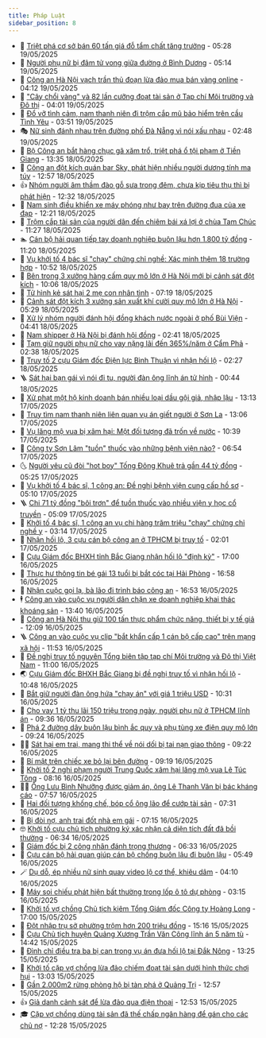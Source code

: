 ```yaml
---
title: Pháp Luật
sidebar_position: 8
---
```


<!-- dantri-phap-luat:START -->
- 🌊 [Triệt phá cơ sở bán 60 tấn giá đỗ tẩm chất tăng trưởng](https://dantri.com.vn/phap-luat/triet-pha-co-so-ban-60-tan-gia-do-tam-chat-tang-truong-20250519122606183.htm) - 05:28 19/05/2025
- 🐲 [Người phụ nữ bị đâm tử vong giữa đường ở Bình Dương](https://dantri.com.vn/phap-luat/nguoi-phu-nu-bi-dam-tu-vong-giua-duong-o-binh-duong-20250519114708265.htm) - 05:14 19/05/2025
- 🌁 [Công an Hà Nội vạch trần thủ đoạn lừa đảo mua bán vàng online](https://dantri.com.vn/phap-luat/cong-an-ha-noi-vach-tran-thu-doan-lua-dao-mua-ban-vang-online-20250519093906525.htm) - 04:12 19/05/2025
- 🎃 [&quot;Cây chổi vàng&quot; và 82 lần cưỡng đoạt tài sản ở Tạp chí Môi trường và Đô thị](https://dantri.com.vn/phap-luat/cay-choi-vang-va-82-lan-cuong-doat-tai-san-o-tap-chi-moi-truong-va-do-thi-20250519103231603.htm) - 04:01 19/05/2025
- 🦅 [Đổ vỡ tình cảm, nam thanh niên đi trộm cắp mũ bảo hiểm trên cầu Tình Yêu](https://dantri.com.vn/phap-luat/do-vo-tinh-cam-nam-thanh-nien-di-trom-cap-mu-bao-hiem-tren-cau-tinh-yeu-20250519092910996.htm) - 03:51 19/05/2025
- 🎭 [Nữ sinh đánh nhau trên đường phố Đà Nẵng vì nói xấu nhau](https://dantri.com.vn/phap-luat/nu-sinh-danh-nhau-tren-duong-pho-da-nang-vi-noi-xau-nhau-20250519081023163.htm) - 02:48 19/05/2025
- 🤗 [Bộ Công an bắt hàng chục gã xăm trổ, triệt phá ổ tội phạm ở Tiền Giang](https://dantri.com.vn/phap-luat/bo-cong-an-bat-hang-chuc-ga-xam-tro-triet-pha-o-toi-pham-o-tien-giang-20250518201312807.htm) - 13:35 18/05/2025
- 🚀 [Công an đột kích quán bar Sky, phát hiện nhiều người dương tính ma túy](https://dantri.com.vn/phap-luat/cong-an-dot-kich-quan-bar-sky-phat-hien-nhieu-nguoi-duong-tinh-ma-tuy-20250518193916573.htm) - 12:57 18/05/2025
- 👍 [Nhóm người âm thầm đào gỗ sưa trong đêm, chưa kịp tiêu thụ thì bị phát hiện](https://dantri.com.vn/phap-luat/nhom-nguoi-am-tham-dao-go-sua-trong-dem-chua-kip-tieu-thu-thi-bi-phat-hien-20250518191813510.htm) - 12:32 18/05/2025
- 🧐 [Nam sinh điều khiển xe máy phóng như bay trên đường đua của xe đạp](https://dantri.com.vn/phap-luat/nam-sinh-dieu-khien-xe-may-phong-nhu-bay-tren-duong-dua-cua-xe-dap-20250518183633469.htm) - 12:21 18/05/2025
- 🫶 [Trộm cắp tài sản của người dân đến chiêm bái xá lợi ở chùa Tam Chúc](https://dantri.com.vn/phap-luat/trom-cap-tai-san-cua-nguoi-dan-den-chiem-bai-xa-loi-o-chua-tam-chuc-20250518182146370.htm) - 11:27 18/05/2025
- 🏊 [Cán bộ hải quan tiếp tay doanh nghiệp buôn lậu hơn 1.800 tỷ đồng](https://dantri.com.vn/phap-luat/can-bo-hai-quan-tiep-tay-doanh-nghiep-buon-lau-hon-1800-ty-dong-20250518181442144.htm) - 11:20 18/05/2025
- 🌋 [Vụ khởi tố 4 bác sĩ &quot;chạy&quot; chứng chỉ nghề: Xác minh thêm 18 trường hợp](https://dantri.com.vn/phap-luat/vu-khoi-to-4-bac-si-chay-chung-chi-nghe-xac-minh-them-18-truong-hop-20250518173820790.htm) - 10:52 18/05/2025
- 👹 [Bên trong 3 xưởng hàng cấm quy mô lớn ở Hà Nội mới bị cảnh sát đột kích](https://dantri.com.vn/phap-luat/ben-trong-3-xuong-hang-cam-quy-mo-lon-o-ha-noi-moi-bi-canh-sat-dot-kich-20250518162241698.htm) - 10:06 18/05/2025
- 🫣 [Tử hình kẻ sát hại 2 mẹ con nhân tình](https://dantri.com.vn/phap-luat/tu-hinh-ke-sat-hai-2-me-con-nhan-tinh-20250518105529685.htm) - 07:19 18/05/2025
- 🎃 [Cảnh sát đột kích 3 xưởng sản xuất khí cười quy mô lớn ở Hà Nội](https://dantri.com.vn/phap-luat/canh-sat-dot-kich-3-xuong-san-xuat-khi-cuoi-quy-mo-lon-o-ha-noi-20250518121446103.htm) - 05:29 18/05/2025
- 🌝 [Xử lý nhóm người đánh hội đồng khách nước ngoài ở phố Bùi Viện](https://dantri.com.vn/phap-luat/xu-ly-nhom-nguoi-danh-hoi-dong-khach-nuoc-ngoai-o-pho-bui-vien-20250518104657803.htm) - 04:41 18/05/2025
- 🚀 [Nam shipper ở Hà Nội bị đánh hội đồng](https://dantri.com.vn/phap-luat/nam-shipper-o-ha-noi-bi-danh-hoi-dong-20250518093545689.htm) - 02:41 18/05/2025
- 🥷 [Tạm giữ người phụ nữ cho vay nặng lãi đến 365%/năm ở Cẩm Phả](https://dantri.com.vn/phap-luat/tam-giu-nguoi-phu-nu-cho-vay-nang-lai-den-365nam-o-cam-pha-20250518093240274.htm) - 02:38 18/05/2025
- 👺 [Truy tố 2 cựu Giám đốc Điện lực Bình Thuận vì nhận hối lộ](https://dantri.com.vn/phap-luat/truy-to-2-cuu-giam-doc-dien-luc-binh-thuan-vi-nhan-hoi-lo-20250518092118452.htm) - 02:27 18/05/2025
- 🪜 [Sát hại bạn gái vì nói đi tu, người đàn ông lĩnh án tử hình](https://dantri.com.vn/phap-luat/sat-hai-ban-gai-vi-noi-di-tu-nguoi-dan-ong-linh-an-tu-hinh-20250518073102851.htm) - 00:44 18/05/2025
- 🦄 [Xử phạt một hộ kinh doanh bán nhiều loại dầu gội giả, nhập lậu](https://dantri.com.vn/phap-luat/xu-phat-mot-ho-kinh-doanh-ban-nhieu-loai-dau-goi-gia-nhap-lau-20250517184846784.htm) - 13:13 17/05/2025
- 🦍 [Truy tìm nam thanh niên liên quan vụ án giết người ở Sơn La](https://dantri.com.vn/phap-luat/truy-tim-nam-thanh-nien-lien-quan-vu-an-giet-nguoi-o-son-la-20250517185859508.htm) - 13:06 17/05/2025
- 🌁 [Vụ lăng mộ vua bị xâm hại: Một đối tượng đã trốn về nước](https://dantri.com.vn/phap-luat/vu-lang-mo-vua-bi-xam-hai-mot-doi-tuong-da-tron-ve-nuoc-20250517164811156.htm) - 10:39 17/05/2025
- 💯 [Công ty Sơn Lâm &quot;tuồn&quot; thuốc vào những bệnh viện nào?](https://dantri.com.vn/phap-luat/cong-ty-son-lam-tuon-thuoc-vao-nhung-benh-vien-nao-20250517134328161.htm) - 06:54 17/05/2025
- 🌜 [Người yêu cũ đòi &quot;hot boy&quot; Tống Đông Khuê trả gần 44 tỷ đồng](https://dantri.com.vn/phap-luat/nguoi-yeu-cu-doi-hot-boy-tong-dong-khue-tra-gan-44-ty-dong-20250517111215457.htm) - 05:25 17/05/2025
- 👹 [Vụ khởi tố 4 bác sĩ, 1 công an: Đề nghị bệnh viện cung cấp hồ sơ](https://dantri.com.vn/phap-luat/vu-khoi-to-4-bac-si-1-cong-an-de-nghi-benh-vien-cung-cap-ho-so-20250517114910905.htm) - 05:10 17/05/2025
- 🪜 [Chi 71 tỷ đồng &quot;bôi trơn&quot; để tuồn thuốc vào nhiều viện y học cổ truyền](https://dantri.com.vn/phap-luat/chi-71-ty-dong-boi-tron-de-tuon-thuoc-vao-nhieu-vien-y-hoc-co-truyen-20250517114648981.htm) - 05:09 17/05/2025
- 🦩 [Khởi tố 4 bác sĩ, 1 công an vụ chi hàng trăm triệu &quot;chạy&quot; chứng chỉ nghề y](https://dantri.com.vn/phap-luat/khoi-to-4-bac-si-1-cong-an-vu-chi-hang-tram-trieu-chay-chung-chi-nghe-y-20250517090401740.htm) - 03:14 17/05/2025
- 💂 [Nhận hối lộ, 3 cựu cán bộ công an ở TPHCM bị truy tố](https://dantri.com.vn/phap-luat/nhan-hoi-lo-3-cuu-can-bo-cong-an-o-tphcm-bi-truy-to-20250516204559285.htm) - 02:01 17/05/2025
- 💃 [Cựu Giám đốc BHXH tỉnh Bắc Giang nhận hối lộ &quot;định kỳ&quot;](https://dantri.com.vn/phap-luat/cuu-giam-doc-bhxh-tinh-bac-giang-nhan-hoi-lo-dinh-ky-20250516173938099.htm) - 17:00 16/05/2025
- 🧐 [Thực hư thông tin bé gái 13 tuổi bị bắt cóc tại Hải Phòng](https://dantri.com.vn/phap-luat/thuc-hu-thong-tin-be-gai-13-tuoi-bi-bat-coc-tai-hai-phong-20250516230448761.htm) - 16:58 16/05/2025
- 🤗 [Nhận cuộc gọi lạ, bà lão đi trình báo công an](https://dantri.com.vn/phap-luat/nhan-cuoc-goi-la-ba-lao-di-trinh-bao-cong-an-20250516225053169.htm) - 16:53 16/05/2025
- 🕴 [Công an vào cuộc vụ người dân chặn xe doanh nghiệp khai thác khoáng sản](https://dantri.com.vn/phap-luat/cong-an-vao-cuoc-vu-nguoi-dan-chan-xe-doanh-nghiep-khai-thac-khoang-san-20250516201528297.htm) - 13:40 16/05/2025
- 🐎 [Công an Hà Nội thu giữ 100 tấn thực phẩm chức năng, thiết bị y tế giả](https://dantri.com.vn/phap-luat/cong-an-ha-noi-thu-giu-100-tan-thuc-pham-chuc-nang-thiet-bi-y-te-gia-20250516190302983.htm) - 12:09 16/05/2025
- 🪜 [Công an vào cuộc vụ clip &quot;bắt khẩn cấp 1 cán bộ cấp cao&quot; trên mạng xã hội](https://dantri.com.vn/phap-luat/cong-an-vao-cuoc-vu-clip-bat-khan-cap-1-can-bo-cap-cao-tren-mang-xa-hoi-20250516183711265.htm) - 11:53 16/05/2025
- 🤭 [Đề nghị truy tố nguyên Tổng biên tập tạp chí Môi trường và Đô thị Việt Nam](https://dantri.com.vn/phap-luat/de-nghi-truy-to-nguyen-tong-bien-tap-tap-chi-moi-truong-va-do-thi-viet-nam-20250516174719634.htm) - 11:00 16/05/2025
- 🌏 [Cựu Giám đốc BHXH Bắc Giang bị đề nghị truy tố vì nhận hối lộ](https://dantri.com.vn/phap-luat/cuu-giam-doc-bhxh-bac-giang-bi-de-nghi-truy-to-vi-nhan-hoi-lo-20250516173041730.htm) - 10:48 16/05/2025
- 🎃 [Bắt giữ người đàn ông hứa &quot;chạy án&quot; với giá 1 triệu USD](https://dantri.com.vn/phap-luat/bat-giu-nguoi-dan-ong-hua-chay-an-voi-gia-1-trieu-usd-20250516165433745.htm) - 10:31 16/05/2025
- 🗽 [Cho vay 1 tỷ thu lãi 150 triệu trong ngày, người phụ nữ ở TPHCM lĩnh án](https://dantri.com.vn/phap-luat/cho-vay-1-ty-thu-lai-150-trieu-trong-ngay-nguoi-phu-nu-o-tphcm-linh-an-20250516160908498.htm) - 09:36 16/05/2025
- 🌁 [Phá 2 đường dây buôn lậu bình ắc quy và phụ tùng xe điện quy mô lớn](https://dantri.com.vn/phap-luat/pha-2-duong-day-buon-lau-binh-ac-quy-va-phu-tung-xe-dien-quy-mo-lon-20250516154941893.htm) - 09:24 16/05/2025
- 🧑‍💻 [Sát hại em trai, mang thi thể về nói dối bị tai nạn giao thông](https://dantri.com.vn/phap-luat/sat-hai-em-trai-mang-thi-the-ve-noi-doi-bi-tai-nan-giao-thong-20250516154318095.htm) - 09:22 16/05/2025
- 🌮 [Bí mật trên chiếc xe bỏ lại bên đường](https://dantri.com.vn/phap-luat/bi-mat-tren-chiec-xe-bo-lai-ben-duong-20250516155634404.htm) - 09:19 16/05/2025
- 🤗 [Khởi tố 2 nghi phạm người Trung Quốc xâm hại lăng mộ vua Lê Túc Tông](https://dantri.com.vn/phap-luat/khoi-to-2-nghi-pham-nguoi-trung-quoc-xam-hai-lang-mo-vua-le-tuc-tong-20250516145950055.htm) - 08:16 16/05/2025
- 👨‍🏫 [Ông Lưu Bình Nhưỡng được giảm án, ông Lê Thanh Vân bị bác kháng cáo](https://dantri.com.vn/phap-luat/ong-luu-binh-nhuong-duoc-giam-an-ong-le-thanh-van-bi-bac-khang-cao-20250516145210530.htm) - 07:57 16/05/2025
- 🎉 [Hai đối tượng khống chế, bóp cổ ông lão để cướp tài sản](https://dantri.com.vn/phap-luat/hai-doi-tuong-khong-che-bop-co-ong-lao-de-cuop-tai-san-20250516140340860.htm) - 07:31 16/05/2025
- 🤗 [Bị đòi nợ, anh trai đốt nhà em gái](https://dantri.com.vn/phap-luat/bi-doi-no-anh-trai-dot-nha-em-gai-20250516131216420.htm) - 07:15 16/05/2025
- 🤓 [Khởi tố cựu chủ tịch phường ký xác nhận cả diện tích đất đã bồi thường](https://dantri.com.vn/phap-luat/khoi-to-cuu-chu-tich-phuong-ky-xac-nhan-ca-dien-tich-dat-da-boi-thuong-20250516131328515.htm) - 06:34 16/05/2025
- 👹 [Giám đốc bị 2 công nhân đánh trọng thương](https://dantri.com.vn/phap-luat/giam-doc-bi-2-cong-nhan-danh-trong-thuong-20250516131852165.htm) - 06:33 16/05/2025
- 🐘 [Cựu cán bộ hải quan giúp cán bộ chống buôn lậu đi buôn lậu](https://dantri.com.vn/phap-luat/cuu-can-bo-hai-quan-giup-can-bo-chong-buon-lau-di-buon-lau-20250516121400491.htm) - 05:49 16/05/2025
- 🪄 [Dụ dỗ, ép nhiều nữ sinh quay video lộ cơ thể, khiêu dâm](https://dantri.com.vn/phap-luat/du-do-ep-nhieu-nu-sinh-quay-video-lo-co-the-khieu-dam-20250516100513451.htm) - 04:10 16/05/2025
- 💄 [Máy soi chiếu phát hiện bất thường trong lốp ô tô dự phòng](https://dantri.com.vn/phap-luat/may-soi-chieu-phat-hien-bat-thuong-trong-lop-o-to-du-phong-20250516094756445.htm) - 03:15 16/05/2025
- 🐎 [Khởi tố vợ chồng Chủ tịch kiêm Tổng Giám đốc Công ty Hoàng Long](https://dantri.com.vn/phap-luat/khoi-to-vo-chong-chu-tich-kiem-tong-giam-doc-cong-ty-hoang-long-20250515234909330.htm) - 17:00 15/05/2025
- 💯 [Đột nhập trụ sở phường trộm hơn 200 triệu đồng](https://dantri.com.vn/phap-luat/dot-nhap-tru-so-phuong-trom-hon-200-trieu-dong-20250515210348906.htm) - 15:16 15/05/2025
- 💯 [Cựu Chủ tịch huyện Quảng Xương Trần Văn Công lĩnh án 5 năm tù](https://dantri.com.vn/phap-luat/cuu-chu-tich-huyen-quang-xuong-tran-van-cong-linh-an-5-nam-tu-20250515213047566.htm) - 14:42 15/05/2025
- 🌈 [Đình chỉ điều tra ba bị can trong vụ án đưa hối lộ tại Đắk Nông](https://dantri.com.vn/phap-luat/dinh-chi-dieu-tra-ba-bi-can-trong-vu-an-dua-hoi-lo-tai-dak-nong-20250515195824779.htm) - 13:25 15/05/2025
- 🧠 [Khởi tố cặp vợ chồng lừa đảo chiếm đoạt tài sản dưới hình thức chơi hụi](https://dantri.com.vn/phap-luat/khoi-to-cap-vo-chong-lua-dao-chiem-doat-tai-san-duoi-hinh-thuc-choi-hui-20250515195548817.htm) - 13:03 15/05/2025
- 🌈 [Gần 2.000m2 rừng phòng hộ bị tàn phá ở Quảng Trị](https://dantri.com.vn/phap-luat/gan-2000m2-rung-phong-ho-bi-tan-pha-o-quang-tri-20250515191235523.htm) - 12:57 15/05/2025
- 👍 [Giả danh cảnh sát để lừa đảo qua điện thoại](https://dantri.com.vn/phap-luat/gia-danh-canh-sat-de-lua-dao-qua-dien-thoai-20250515185923009.htm) - 12:53 15/05/2025
- 🎓 [Cặp vợ chồng dùng tài sản đã thế chấp ngân hàng để gán cho các chủ nợ](https://dantri.com.vn/phap-luat/cap-vo-chong-dung-tai-san-da-the-chap-ngan-hang-de-gan-cho-cac-chu-no-20250515184809565.htm) - 12:28 15/05/2025<!-- dantri-phap-luat:END -->
